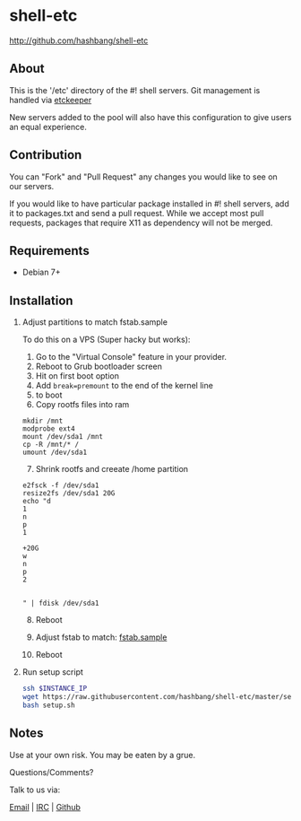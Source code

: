 # shell-etc #

<http://github.com/hashbang/shell-etc>

## About ##

This is the '/etc' directory of the #! shell servers.
Git management is handled via [etckeeper](http://etckeeper.branchable.com/)

New servers added to the pool will also have this configuration to give users an equal experience.

## Contribution ##
You can "Fork" and "Pull Request" any changes you would like to see on our
servers.

If you would like to have particular package installed in #! shell servers, add it to packages.txt and send a pull request.
While we accept most pull requests, packages that require X11 as dependency will not be merged.

## Requirements ##

  * Debian 7+

## Installation ##

1. Adjust partitions to match fstab.sample

    To do this on a VPS (Super hacky but works):
    
    1. Go to the "Virtual Console" feature in your provider.
    2. Reboot to Grub bootloader screen
    3. Hit <Enter> on first boot option
    4. Add ```break=premount``` to the end of the kernel line
    5. <Ctrl-X> to boot
    6. Copy rootfs files into ram
      ```
      mkdir /mnt
      modprobe ext4
      mount /dev/sda1 /mnt
      cp -R /mnt/* /
      umount /dev/sda1
      ```
    7. Shrink rootfs and creeate /home partition
      ```
      e2fsck -f /dev/sda1
      resize2fs /dev/sda1 20G
      echo "d
      1
      n
      p
      1

      +20G
      w
      n
      p
      2


      " | fdisk /dev/sda1
      ```
    8. Reboot

    9. Adjust fstab to match: [fstab.sample](https://raw.githubusercontent.com/hashbang/shell-etc/master/fstab.sample)

    10. Reboot

2. Run setup script

    ```bash
    ssh $INSTANCE_IP
    wget https://raw.githubusercontent.com/hashbang/shell-etc/master/setup.sh
    bash setup.sh
    ```

## Notes ##

  Use at your own risk. You may be eaten by a grue.

  Questions/Comments?

  Talk to us via:

  [Email](mailto://team@hashbang.sh) |
  [IRC](ircs://irc.hashbang.sh:6697/#!) |
  [Github](http://github.com/hashbang/)
